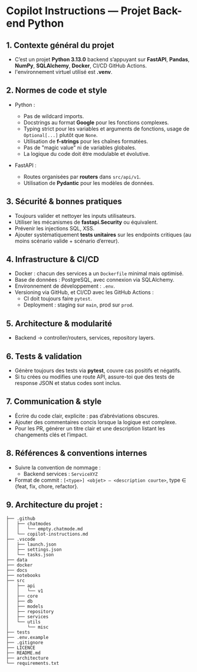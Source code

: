 # Copilot Instructions — Projet Back-end Python

## 1. Contexte général du projet

- C’est un projet **Python 3.13.0** backend s’appuyant sur **FastAPI**, **Pandas**, **NumPy**, **SQLAlchemy**, **Docker**, CI/CD GitHub Actions.
- l'environnement virtuel utilisé est **.venv**.

## 2. Normes de code et style

- Python :

  - Pas de wildcard imports.
  - Docstrings au format **Google** pour les fonctions complexes.
  - Typing strict pour les variables et arguments de fonctions, usage de `Optional[...]` plutôt que `None`.
  - Utilisation de **f-strings** pour les chaînes formatées.
  - Pas de "magic value" ni de variables globales.
  - La logique du code doit être modulable et évolutive.

- FastAPI :
  - Routes organisées par **routers** dans `src/api/v1`.
  - Utilisation de **Pydantic** pour les modèles de données.

## 3. Sécurité & bonnes pratiques

- Toujours valider et nettoyer les inputs utilisateurs.
- Utiliser les mécanismes de **fastapi.Security** ou équivalent.
- Prévenir les injections SQL, XSS.
- Ajouter systématiquement **tests unitaires** sur les endpoints critiques (au moins scénario valide + scénario d’erreur).

## 4. Infrastructure & CI/CD

- Docker : chacun des services a un `Dockerfile` minimal mais optimisé.
- Base de données : PostgreSQL, avec connexion via SQLAlchemy.
- Environnement de développement : `.env`.
- Versioning via GitHub, et CI/CD avec les GitHub Actions :
  - CI doit toujours faire `pytest`.
  - Deployment : staging sur `main`, prod sur `prod`.

## 5. Architecture & modularité

- Backend → controller/routers, services, repository layers.

## 6. Tests & validation

- Génère toujours des tests via **pytest**, couvre cas positifs et négatifs.
- Si tu crées ou modifies une route API, assure-toi que des tests de response JSON et status codes sont inclus.

## 7. Communication & style

- Écrire du code clair, explicite : pas d’abréviations obscures.
- Ajouter des commentaires concis lorsque la logique est complexe.
- Pour les PR, générer un titre clair et une description listant les changements clés et l’impact.

## 8. Références & conventions internes

- Suivre la convention de nommage :
  - Backend services : `ServiceXYZ`
- Format de commit : `[<type>] <objet> – <description courte>`, type ∈ {feat, fix, chore, refactor}.

## 9. Architecture du projet :

```
├── .github
│   ├── chatmodes
│   │   └── empty.chatmode.md
│   └── copilot-instructions.md
├── .vscode
│   ├── launch.json
│   ├── settings.json
│   └── tasks.json
├── data
├── docker
├── docs
├── notebooks
├── src
│   ├── api
│   │   └── v1
│   ├── core
│   ├── db
│   ├── models
│   ├── repository
│   ├── services
│   └── utils
│       └── misc
├── tests
├── .env.example
├── .gitignore
├── LICENCE
├── README.md
├── architecture
└── requirements.txt
```
